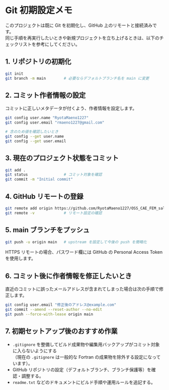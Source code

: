 # Git 初期設定メモ

このプロジェクトは既に Git を初期化し、GitHub 上のリモートと接続済みです。  
同じ手順を再実行したいときや新規プロジェクトを立ち上げるときは、以下のチェックリストを参考にしてください。

## 1. リポジトリの初期化

```bash
git init
git branch -m main        # 必要ならデフォルトブランチ名を main に変更
```

## 2. コミット作者情報の設定

コミットに正しいメタデータが付くよう、作者情報を設定します。

```bash
git config user.name "RyotaMaeno1227"
git config user.email "rmaeno1227@gmail.com"

# 念のため値を確認したいとき
git config --get user.name
git config --get user.email
```

## 3. 現在のプロジェクト状態をコミット

```bash
git add .
git status                # コミット対象を確認
git commit -m "Initial commit"
```

## 4. GitHub リモートの登録

```bash
git remote add origin https://github.com/RyotaMaeno1227/OSS_CAE_FEM_salome.git
git remote -v             # リモート設定の確認
```

## 5. main ブランチをプッシュ

```bash
git push -u origin main   # upstream を設定して今後の push を簡略化
```

HTTPS リモートの場合、パスワード欄には GitHub の Personal Access Token を使用します。

## 6. コミット後に作者情報を修正したいとき

直近のコミットに誤ったメールアドレスが含まれてしまった場合は次の手順で修正します。

```bash
git config user.email "修正後のアドレス@example.com"
git commit --amend --reset-author --no-edit
git push --force-with-lease origin main
```

## 7. 初期セットアップ後のおすすめ作業

- `.gitignore` を整備してビルド成果物や編集用バックアップがコミット対象に入らないようにする  
  （現在の `.gitignore` は一般的な Fortran の成果物を除外する設定になっています）。
- GitHub リポジトリの設定（デフォルトブランチ、ブランチ保護等）を確認・調整する。
- `readme.txt` などのドキュメントにビルド手順や運用ルールを追記する。
